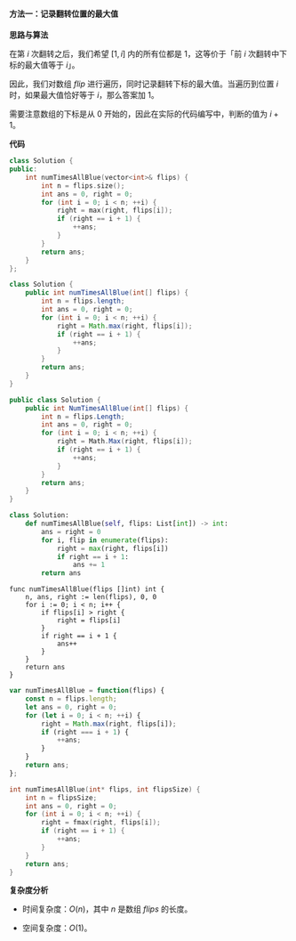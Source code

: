 #### 方法一：记录翻转位置的最大值

**思路与算法**

在第 $i$ 次翻转之后，我们希望 $[1, i]$ 内的所有位都是 $1$，这等价于「前 $i$ 次翻转中下标的最大值等于 $i$」。

因此，我们对数组 $\textit{flip}$ 进行遍历，同时记录翻转下标的最大值。当遍历到位置 $i$ 时，如果最大值恰好等于 $i$，那么答案加 $1$。

需要注意数组的下标是从 $0$ 开始的，因此在实际的代码编写中，判断的值为 $i+1$。

**代码**

```C++ [sol1-C++]
class Solution {
public:
    int numTimesAllBlue(vector<int>& flips) {
        int n = flips.size();
        int ans = 0, right = 0;
        for (int i = 0; i < n; ++i) {
            right = max(right, flips[i]);
            if (right == i + 1) {
                ++ans;
            }
        }
        return ans;
    }
};
```

```Java [sol1-Java]
class Solution {
    public int numTimesAllBlue(int[] flips) {
        int n = flips.length;
        int ans = 0, right = 0;
        for (int i = 0; i < n; ++i) {
            right = Math.max(right, flips[i]);
            if (right == i + 1) {
                ++ans;
            }
        }
        return ans;
    }
}
```

```C# [sol1-C#]
public class Solution {
    public int NumTimesAllBlue(int[] flips) {
        int n = flips.Length;
        int ans = 0, right = 0;
        for (int i = 0; i < n; ++i) {
            right = Math.Max(right, flips[i]);
            if (right == i + 1) {
                ++ans;
            }
        }
        return ans;
    }
}
```

```Python [sol1-Python3]
class Solution:
    def numTimesAllBlue(self, flips: List[int]) -> int:
        ans = right = 0
        for i, flip in enumerate(flips):
            right = max(right, flips[i])
            if right == i + 1:
                ans += 1
        return ans
```

```Golang [sol1-Golang]
func numTimesAllBlue(flips []int) int {
    n, ans, right := len(flips), 0, 0
    for i := 0; i < n; i++ {
        if flips[i] > right {
            right = flips[i]
        }
        if right == i + 1 {
            ans++
        }
    }
    return ans
}
```

```JavaScript [sol1-JavaScript]
var numTimesAllBlue = function(flips) {
    const n = flips.length;
    let ans = 0, right = 0;
    for (let i = 0; i < n; ++i) {
        right = Math.max(right, flips[i]);
        if (right === i + 1) {
            ++ans;
        }
    }
    return ans;
};
```

```C [sol1-C]
int numTimesAllBlue(int* flips, int flipsSize) {
    int n = flipsSize;
    int ans = 0, right = 0;
    for (int i = 0; i < n; ++i) {
        right = fmax(right, flips[i]);
        if (right == i + 1) {
            ++ans;
        }
    }
    return ans;
}
```

**复杂度分析**

- 时间复杂度：$O(n)$，其中 $n$ 是数组 $\textit{flips}$ 的长度。

- 空间复杂度：$O(1)$。